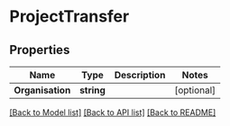 # ProjectTransfer

## Properties

Name | Type | Description | Notes
------------ | ------------- | ------------- | -------------
**Organisation** | **string** |  | [optional] 

[[Back to Model list]](../README.md#documentation-for-models) [[Back to API list]](../README.md#documentation-for-api-endpoints) [[Back to README]](../README.md)


